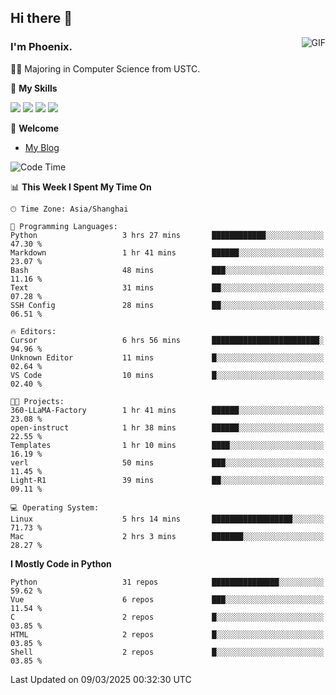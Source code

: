 ## Hi there 👋
<img align="right" alt="GIF" src="https://raw.githubusercontent.com/JoeyBling/JoeyBling/master/pic/pusheencode.gif" />

### I'm Phoenix.

👨‍🎓 Majoring in Computer Science from USTC.

🌟 **My Skills**

![](https://img.shields.io/badge/-Python-3e74a2?style=flat-square&logo=Python&logoColor=fff)
![](https://img.shields.io/badge/-C++-9f62a5?style=flat&logo=cplusplus&logoColor=white)
![](https://img.shields.io/badge/-Linux-185886?style=flat-square&logo=Linux&logoColor=fff)
![](https://img.shields.io/badge/-Rust-ff4136?style=flat-square&logo=Rust&logoColor=fff)

💬 **Welcome**

- [My Blog](https://ysy-phoenix.github.io/)

<!--START_SECTION:waka-->
![Code Time](http://img.shields.io/badge/Code%20Time-1%2C244%20hrs%2058%20mins-blue)

📊 **This Week I Spent My Time On** 

```text
🕑︎ Time Zone: Asia/Shanghai

💬 Programming Languages: 
Python                   3 hrs 27 mins       ████████████░░░░░░░░░░░░░   47.30 % 
Markdown                 1 hr 41 mins        ██████░░░░░░░░░░░░░░░░░░░   23.07 % 
Bash                     48 mins             ███░░░░░░░░░░░░░░░░░░░░░░   11.16 % 
Text                     31 mins             ██░░░░░░░░░░░░░░░░░░░░░░░   07.28 % 
SSH Config               28 mins             ██░░░░░░░░░░░░░░░░░░░░░░░   06.51 % 

🔥 Editors: 
Cursor                   6 hrs 56 mins       ████████████████████████░   94.96 % 
Unknown Editor           11 mins             █░░░░░░░░░░░░░░░░░░░░░░░░   02.64 % 
VS Code                  10 mins             █░░░░░░░░░░░░░░░░░░░░░░░░   02.40 % 

🐱‍💻 Projects: 
360-LLaMA-Factory        1 hr 41 mins        ██████░░░░░░░░░░░░░░░░░░░   23.08 % 
open-instruct            1 hr 38 mins        ██████░░░░░░░░░░░░░░░░░░░   22.55 % 
Templates                1 hr 10 mins        ████░░░░░░░░░░░░░░░░░░░░░   16.19 % 
verl                     50 mins             ███░░░░░░░░░░░░░░░░░░░░░░   11.45 % 
Light-R1                 39 mins             ██░░░░░░░░░░░░░░░░░░░░░░░   09.11 % 

💻 Operating System: 
Linux                    5 hrs 14 mins       ██████████████████░░░░░░░   71.73 % 
Mac                      2 hrs 3 mins        ███████░░░░░░░░░░░░░░░░░░   28.27 % 
```

**I Mostly Code in Python** 

```text
Python                   31 repos            ███████████████░░░░░░░░░░   59.62 % 
Vue                      6 repos             ███░░░░░░░░░░░░░░░░░░░░░░   11.54 % 
C                        2 repos             █░░░░░░░░░░░░░░░░░░░░░░░░   03.85 % 
HTML                     2 repos             █░░░░░░░░░░░░░░░░░░░░░░░░   03.85 % 
Shell                    2 repos             █░░░░░░░░░░░░░░░░░░░░░░░░   03.85 % 
```




 Last Updated on 09/03/2025 00:32:30 UTC
<!--END_SECTION:waka-->

<!--
**ysy-phoenix/ysy-phoenix** is a ✨ _special_ ✨ repository because its `README.md` (this file) appears on your GitHub profile.

Here are some ideas to get you started:

- 🔭 I’m currently working on ...
- 🌱 I’m currently learning ...
- 👯 I’m looking to collaborate on ...
- 🤔 I’m looking for help with ...
- 💬 Ask me about ...
- 📫 How to reach me: ...
- 😄 Pronouns: ...
- ⚡ Fun fact: ...
-->
